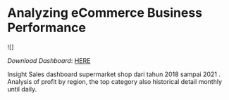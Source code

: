 # Analyzing eCommerce Business Performance
![]

*Download Dashboard*: [HERE](https://github.com/Haniaghnia/Hani_Portfolio/blob/43c360f5d108201e06cfdb8530f282912ddb46b5/Excel/Dasboard%20Sales%20Supermarket.xlsx)

Insight
Sales dashboard supermarket shop dari tahun 2018 sampai 2021 . Analysis of profit by region, the top category also historical detail monthly until daily.

